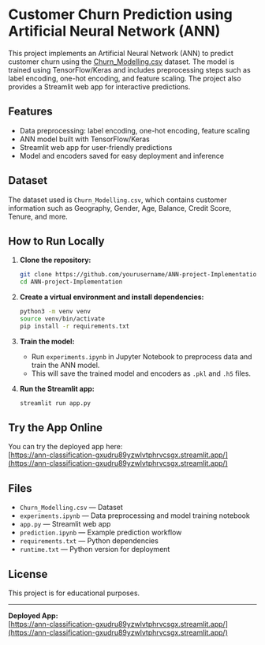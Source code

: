 # Customer Churn Prediction using Artificial Neural Network (ANN)

This project implements an Artificial Neural Network (ANN) to predict customer churn using the [Churn_Modelling.csv](Churn_Modelling.csv) dataset. The model is trained using TensorFlow/Keras and includes preprocessing steps such as label encoding, one-hot encoding, and feature scaling. The project also provides a Streamlit web app for interactive predictions.

## Features

- Data preprocessing: label encoding, one-hot encoding, feature scaling
- ANN model built with TensorFlow/Keras
- Streamlit web app for user-friendly predictions
- Model and encoders saved for easy deployment and inference

## Dataset

The dataset used is `Churn_Modelling.csv`, which contains customer information such as Geography, Gender, Age, Balance, Credit Score, Tenure, and more.

## How to Run Locally

1. **Clone the repository:**
   ```bash
   git clone https://github.com/yourusername/ANN-project-Implementation.git
   cd ANN-project-Implementation
   ```

2. **Create a virtual environment and install dependencies:**
   ```bash
   python3 -m venv venv
   source venv/bin/activate
   pip install -r requirements.txt
   ```

3. **Train the model:**
   - Run `experiments.ipynb` in Jupyter Notebook to preprocess data and train the ANN model.
   - This will save the trained model and encoders as `.pkl` and `.h5` files.

4. **Run the Streamlit app:**
   ```bash
   streamlit run app.py
   ```

## Try the App Online

You can try the deployed app here:  
[https://ann-classification-gxudru89yzwlvtphrvcsgx.streamlit.app/](https://ann-classification-gxudru89yzwlvtphrvcsgx.streamlit.app/)

## Files

- `Churn_Modelling.csv` — Dataset
- `experiments.ipynb` — Data preprocessing and model training notebook
- `app.py` — Streamlit web app
- `prediction.ipynb` — Example prediction workflow
- `requirements.txt` — Python dependencies
- `runtime.txt` — Python version for deployment

## License

This project is for educational purposes.

---
**Deployed App:**  
[https://ann-classification-gxudru89yzwlvtphrvcsgx.streamlit.app/](https://ann-classification-gxudru89yzwlvtphrvcsgx.streamlit.app/)

